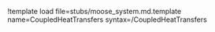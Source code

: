 !template load file=stubs/moose_system.md.template name=CoupledHeatTransfers syntax=/CoupledHeatTransfers
